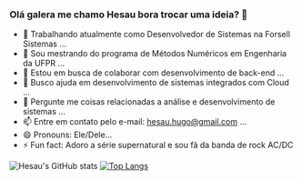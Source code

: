 ### Olá galera me chamo Hesau bora trocar uma ideia? 👋

- 🔭 Trabalhando atualmente como Desenvolvedor de Sistemas na Forsell Sistemas ...
- 🌱 Sou mestrando do programa de Métodos Numéricos em Engenharia da UFPR ...
- 👯 Estou em busca de colaborar com desenvolvimento de back-end ...
- 🤔 Busco ajuda em desenvolvimento de sistemas integrados com Cloud ...
- 💬 Pergunte me coisas relacionadas a análise e desenvolvimento de sistemas ...
- 📫 Entre em contato pelo e-mail: hesau.hugo@gmail.com ...
- 😄 Pronouns: Ele/Dele...
- ⚡ Fun fact: Adoro a série supernatural e sou fã da banda de rock AC/DC

![Hesau's GitHub stats](https://github-readme-stats.vercel.app/api?username=hesauhugo&show_icons=true&theme=onedark)
[![Top Langs](https://github-readme-stats.vercel.app/api/top-langs/?username=hesauhugo&theme=onedark)](https://github.com/hesauhugo/github-readme-stats)

<!--- https://github.com/anuraghazra/github-readme-stats/blob/master/readme.md#deploy-on-your-own-vercel-instance --->
